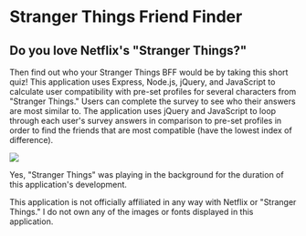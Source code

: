 # Stranger Things Friend Finder
## Do you love Netflix's "Stranger Things?"

Then find out who your Stranger Things BFF would be by taking this short quiz! This application uses Express, Node.js, jQuery, and JavaScript to calculate user compatibility with pre-set profiles for several characters from "Stranger Things." Users can complete the survey to see who their answers are most similar to. The application uses jQuery and JavaScript to loop through each user's survey answers in comparison to pre-set profiles in order to find the friends that are most compatible (have the lowest index of difference).

<a href="http://g.recordit.co/xNbUCS1soe.gif"><img src="http://g.recordit.co/xNbUCS1soe.gif"></a>

Yes, "Stranger Things" was playing in the background for the duration of this application's development.

This application is not officially affiliated in any way with Netflix or "Stranger Things." I do not own any of the images or fonts displayed in this application.
